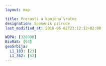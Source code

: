 ```yaml
---
layout: map

title: Prerasti u kanjonu Vratne
designation: Spomenik prirode
last_modified_at: 2018-06-02T23:12:12+02:00

WDPA: [328908]
BioRaS: [94]
geoSrbija:
  L1_183: [23]
  L1_362: [62]
---
```

